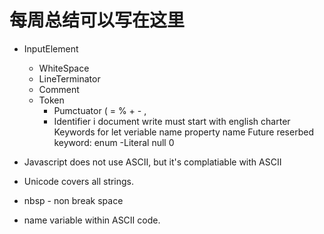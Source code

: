 # 每周总结可以写在这里

- InputElement
    - WhiteSpace
    - LineTerminator
    - Comment
    - Token
        - Pumctuator ( = % + - ,
        - Identifier i document write
            must start with english charter
            Keywords for let
            veriable name
            property name
            Future reserbed keyword: enum
        -Literal null 0 

- Javascript does not use ASCII, but it's complatiable with ASCII
- Unicode covers all strings.
- nbsp - non break space
- name variable within ASCII code.
